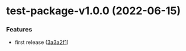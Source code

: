 # test-package-v1.0.0 (2022-06-15)


### Features

* first release ([3a3a2f1](https://github.com/dezkareid/monorepo-post-resources/commit/3a3a2f115e9eacd2539c8d76f2a029203625d297))
